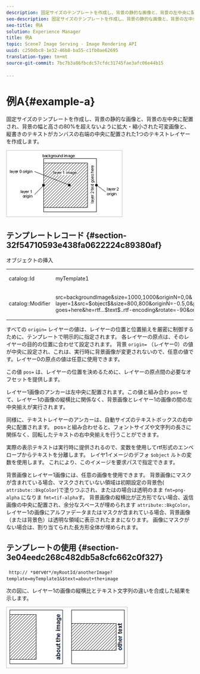```yaml
---
description: 固定サイズのテンプレートを作成し、背景の静的な画像と、背景の左中央に配置され、背景の幅と高さの80%を超えないように拡大・縮小された可変画像と、縦書きのテキストがカンバスの右端の中央に配置された1つのテキストレイヤーを作成します。
seo-description: 固定サイズのテンプレートを作成し、背景の静的な画像と、背景の左中央に配置され、背景の幅と高さの80%を超えないように拡大・縮小された可変画像と、縦書きのテキストがカンバスの右端の中央に配置された1つのテキストレイヤーを作成します。
seo-title: 例A
solution: Experience Manager
title: 例A
topic: Scene7 Image Serving - Image Rendering API
uuid: c250dbc8-1e32-46b8-ba55-c1fb0ae62695
translation-type: tm+mt
source-git-commit: 7bc7b3a86fbcdc57cfdc31745fae3afc06e44b15

---
```



# 例A{#example-a}

固定サイズのテンプレートを作成し、背景の静的な画像と、背景の左中央に配置され、背景の幅と高さの80%を超えないように拡大・縮小された可変画像と、縦書きのテキストがカンバスの右端の中央に配置された1つのテキストレイヤーを作成します。

![](assets/examplea.png)

## テンプレートレコード {#section-32f54710593e438fa0622224c89380af}

オブジェクトの挿入

<table id="simpletable_97ECA49445634F59B3F1D100412EFC70"> 
 <tr class="strow"> 
  <td class="stentry"> <p> <span class="codeph"> catalog::Id </span> </p> </td> 
  <td class="stentry"> <p> <span class="codeph"> myTemplate1 </span> </p> </td> 
 </tr> 
 <tr class="strow"> 
  <td class="stentry"> <p> <span class="codeph"> catalog::Modifier </span> </p> </td> 
  <td class="stentry"> <p> <span class="codeph"> src=backgroundImage&amp;size=1000,1000&amp;originN=0,0&amp; layer=1&amp;src=$object$&amp;size=800,800&amp;originN=-0.5,0&amp;posN=-0.5,0&amp;layer=2&amp;$text=layer+2+text goes+here&amp;he=rtf...$text$..rtf-encoding&amp;rotate=-90&amp;originN=0.5,0&amp;posN=0.5,0 </span> </p> </td> 
 </tr> 
</table>

すべての `origin=` レイヤーの値は、レイヤーの位置と位置揃えを厳密に制御するために、テンプレートで明示的に指定されます。 各レイヤーの原点は、そのレイヤーの目的の位置に合わせて設定されます。 背景 `origin=` （レイヤー0）の値が中央に設定され、これは、実行時に背景画像が変更されないので、任意の値です。レイヤー0の原点の値は任意に使用できます。

この値 `pos=` は、レイヤーの位置を決めるために、レイヤーの原点間の必要なオフセットを提供します。

レイヤー1画像のアンカーは左中央に配置されます。この値と組み合わ `pos=` せて、レイヤー1の画像の縦横比に関係なく、背景画像とレイヤー1の画像の間の左中央揃えが実行されます。

同様に、テキストレイヤーのアンカーは、自動サイズのテキストボックスの右中央に配置されます。 pos=と組み合わせると、フォントサイズや文字列の長さに関係なく、回転したテキストの右中央揃えを行うことができます。

実際の表示テキストは実行時に提供されるので、変数を使用してrtf形式のエンベロープからテキストを分離します。 レイヤ1イメージのデフォ `$object` ルトの変数を使用します。 これにより、このイメージを要求パスで指定できます。

背景画像とレイヤー1画像には、任意の画像を使用できます。 背景画像にマスクが含まれている場合、マスクされていない領域は初期設定の背景色( `attribute::BkgColor`)で塗りつぶされ、またはの場合は透明のまま `fmt=png-alpha` になりま `fmt=tif-alpha`す。 背景画像の縦横比が正方形でない場合、返信画像の中央に配置され、余分なスペースが埋められます `attribute::BkgColor`。 レイヤー1の画像にアルファデータまたはマスクが含まれている場合、背景画像（または背景色）は透明な領域に表示されたままになります。 画像にマスクがない場合は、割り当てられた長方形全体が埋められます。

## テンプレートの使用 {#section-3e04eedc268c482db5a8cfc662c0f327}

` http:// *`server`*/myRootId/anotherImage?template=myTemplate1&$text=about+the+image`

次の図に、レイヤー1の画像の縦横比とテキスト文字列の違いを合成した結果を示します。

![](assets/exampleausing.png)


